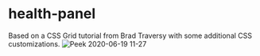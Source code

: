 # health-panel
Based on a CSS Grid tutorial from Brad Traversy with some additional CSS customizations.
![Peek 2020-06-19 11-27](https://user-images.githubusercontent.com/66217567/85163472-1c32a480-b220-11ea-93f0-83776c232a99.gif)
